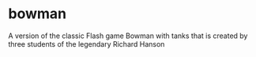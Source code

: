 # bowman
A version of the classic Flash game Bowman with tanks that is created by three students of the legendary Richard Hanson
